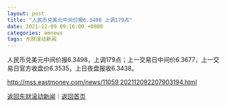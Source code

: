 ```yaml
---
layout: post
title: "人民币兑美元中间价报6.3498 上调179点"
date: 2021-12-09 09:16:00 +0800
categories: emnews
tags: 东财滚动新闻
---
```


人民币兑美元中间价报6.3498，上调179点；上一交易日中间价6.3677，上一交易日官方收盘价6.3535，上日夜盘报收6.3438。

<http://mss.eastmoney.com/news/11059,202112092207903194.html>

[返回东财滚动新闻](//finews.withounder.com/emnews/)｜[返回首页](//finews.withounder.com/)
